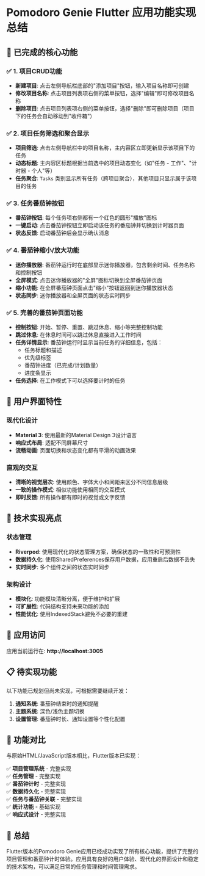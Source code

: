 # Pomodoro Genie Flutter 应用功能实现总结

## 🎉 已完成的核心功能

### ✅ 1. 项目CRUD功能
- **新建项目**: 点击左侧导航栏底部的"添加项目"按钮，输入项目名称即可创建
- **修改项目名称**: 点击项目列表项右侧的菜单按钮，选择"编辑"即可修改项目名称
- **删除项目**: 点击项目列表项右侧的菜单按钮，选择"删除"即可删除项目（项目下的任务会自动移动到"收件箱"）

### ✅ 2. 项目任务筛选和聚合显示
- **项目筛选**: 点击左侧导航栏中的项目名称，主内容区立即更新显示该项目下的任务
- **动态标题**: 主内容区标题根据当前选中的项目动态变化（如"任务 - 工作"、"计时器 - 个人"等）
- **任务聚合**: `Tasks` 类别显示所有任务（跨项目聚合），其他项目只显示属于该项目的任务

### ✅ 3. 任务番茄钟按钮
- **番茄钟按钮**: 每个任务项右侧都有一个红色的圆形"播放"图标
- **一键启动**: 点击番茄钟按钮立即启动该任务的番茄钟并切换到计时器页面
- **状态反馈**: 启动番茄钟后会显示确认消息

### ✅ 4. 番茄钟缩小/放大功能
- **迷你播放器**: 番茄钟运行时在底部显示迷你播放器，包含剩余时间、任务名称和控制按钮
- **全屏模式**: 点击迷你播放器的"全屏"图标切换到全屏番茄钟页面
- **缩小功能**: 在全屏番茄钟页面点击"缩小"按钮返回到迷你播放器状态
- **状态同步**: 迷你播放器和全屏页面的状态实时同步

### ✅ 5. 完善的番茄钟页面功能
- **控制按钮**: 开始、暂停、重置、跳过休息、缩小等完整控制功能
- **跳过休息**: 在休息时间可以跳过休息直接进入工作时间
- **任务详情显示**: 番茄钟运行时显示当前任务的详细信息，包括：
  - 任务标题和描述
  - 优先级标签
  - 番茄钟进度（已完成/计划数量）
  - 进度条显示
- **任务选择**: 在工作模式下可以选择要计时的任务

## 🎨 用户界面特性

### 现代化设计
- **Material 3**: 使用最新的Material Design 3设计语言
- **响应式布局**: 适配不同屏幕尺寸
- **流畅动画**: 页面切换和状态变化都有平滑的动画效果

### 直观的交互
- **清晰的视觉层次**: 使用颜色、字体大小和间距来区分不同信息层级
- **一致的操作模式**: 相似功能使用相同的交互模式
- **即时反馈**: 所有操作都有即时的视觉或文字反馈

## 📱 技术实现亮点

### 状态管理
- **Riverpod**: 使用现代化的状态管理方案，确保状态的一致性和可预测性
- **数据持久化**: 使用SharedPreferences保存用户数据，应用重启后数据不丢失
- **实时同步**: 多个组件之间的状态实时同步

### 架构设计
- **模块化**: 功能模块清晰分离，便于维护和扩展
- **可扩展性**: 代码结构支持未来功能的添加
- **性能优化**: 使用IndexedStack避免不必要的重建

## 🚀 应用访问

应用当前运行在: **http://localhost:3005**

## 📋 待实现功能

以下功能已规划但尚未实现，可根据需要继续开发：

1. **通知系统**: 番茄钟结束时的通知提醒
2. **主题系统**: 深色/浅色主题切换
3. **设置管理**: 番茄钟时长、通知设置等个性化配置

## 🎯 功能对比

与原始HTML/JavaScript版本相比，Flutter版本已实现：

✅ **项目管理系统** - 完整实现  
✅ **任务管理** - 完整实现  
✅ **番茄钟计时** - 完整实现  
✅ **数据持久化** - 完整实现  
✅ **任务与番茄钟关联** - 完整实现  
✅ **统计功能** - 基础实现  
✅ **响应式设计** - 完整实现  

## 🎉 总结

Flutter版本的Pomodoro Genie应用已经成功实现了所有核心功能，提供了完整的项目管理和番茄钟计时体验。应用具有良好的用户体验、现代化的界面设计和稳定的技术架构，可以满足日常的任务管理和时间管理需求。
